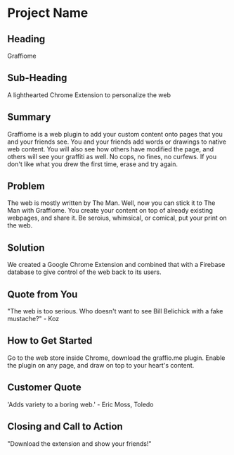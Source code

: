 # Project Name #

<!-- 
> This material was originally posted [here](http://www.quora.com/What-is-Amazons-approach-to-product-development-and-product-management). It is reproduced here for posterities sake.

There is an approach called "working backwards" that is widely used at Amazon. They work backwards from the customer, rather than starting with an idea for a product and trying to bolt customers onto it. While working backwards can be applied to any specific product decision, using this approach is especially important when developing new products or features.

For new initiatives a product manager typically starts by writing an internal press release announcing the finished product. The target audience for the press release is the new/updated product's customers, which can be retail customers or internal users of a tool or technology. Internal press releases are centered around the customer problem, how current solutions (internal or external) fail, and how the new product will blow away existing solutions.

If the benefits listed don't sound very interesting or exciting to customers, then perhaps they're not (and shouldn't be built). Instead, the product manager should keep iterating on the press release until they've come up with benefits that actually sound like benefits. Iterating on a press release is a lot less expensive than iterating on the product itself (and quicker!).

If the press release is more than a page and a half, it is probably too long. Keep it simple. 3-4 sentences for most paragraphs. Cut out the fat. Don't make it into a spec. You can accompany the press release with a FAQ that answers all of the other business or execution questions so the press release can stay focused on what the customer gets. My rule of thumb is that if the press release is hard to write, then the product is probably going to suck. Keep working at it until the outline for each paragraph flows. 

Oh, and I also like to write press-releases in what I call "Oprah-speak" for mainstream consumer products. Imagine you're sitting on Oprah's couch and have just explained the product to her, and then you listen as she explains it to her audience. That's "Oprah-speak", not "Geek-speak".

Once the project moves into development, the press release can be used as a touchstone; a guiding light. The product team can ask themselves, "Are we building what is in the press release?" If they find they're spending time building things that aren't in the press release (overbuilding), they need to ask themselves why. This keeps product development focused on achieving the customer benefits and not building extraneous stuff that takes longer to build, takes resources to maintain, and doesn't provide real customer benefit (at least not enough to warrant inclusion in the press release).
 
/////////////

  > Name the product in a way the reader (i.e. your target customers) will understand.
  > Describe who the market for the product is and what benefit they get. One sentence only underneath the title.
  > Give a summary of the product and the benefit. Assume the reader will not read anything else so make this paragraph good.
  > Describe the problem your product solves.
  > Describe how your product elegantly solves the problem.
  > A quote from a spokesperson in your company.
  > Describe how easy it is to get started.
  > Wrap it up and give pointers where the reader should go next.
  > Provide a quote from a hypothetical customer that describes how they experienced the benefit.



 -->
 
## Heading ##

Graffiome

## Sub-Heading ##

A lighthearted Chrome Extension to personalize the web

## Summary ##

Graffiome is a web plugin to add your custom content onto pages that you and your friends see.  You and your friends add words or drawings to native web content.  You will also see how others have modified the page, and others will see your graffiti as well.  No cops, no fines, no curfews.  If you don't like what you drew the first time, erase and try again.  

## Problem ##

The web is mostly written by The Man.  Well, now you can stick it to The Man with Graffiome.  You create your content on top of already existing webpages, and share it.  Be seroius, whimsical, or comical, put your print on the web.

## Solution ##

We created a Google Chrome Extension and combined that with a Firebase database to give control of the web back to its users.

## Quote from You ##

"The web is too serious.  Who doesn't want to see Bill Belichick with a fake mustache?" - Koz

## How to Get Started ##

Go to the web store inside Chrome, download the graffio.me plugin.  Enable the plugin on any page, and draw on top to your heart's content.  

## Customer Quote ##

'Adds variety to a boring web.' - Eric Moss, Toledo

## Closing and Call to Action ##

"Download the extension and show your friends!"

